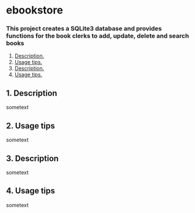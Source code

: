 # ebookstore

### This project creates a SQLite3 database and provides functions for the book clerks to add, update, delete and search books

1. [ Description. ](#desc)
2. [ Usage tips. ](#usage)
3. [ Description. ](#desc2)
4. [ Usage tips. ](#usage2)



<a name="desc"></a>
## 1. Description

sometext




<a name="usage"></a>
## 2. Usage tips

sometext




<a name="desc2"></a>
## 3. Description

sometext




<a name="usage2"></a>
## 4. Usage tips

sometext
